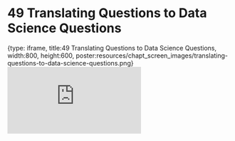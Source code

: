 # 49 Translating Questions to Data Science Questions
 
{type: iframe, title:49 Translating Questions to Data Science Questions, width:800, height:600, poster:resources/chapt_screen_images/translating-questions-to-data-science-questions.png}
![](https://datatrail-jhu.github.io/DataTrail/no_toc/translating-questions-to-data-science-questions.html)
 

 
